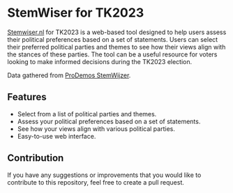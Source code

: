 # StemWiser for TK2023

[Stemwiser.nl](stemwiser.nl) for TK2023 is a web-based tool designed to help users assess their political preferences based on a set of statements. Users can select their preferred political parties and themes to see how their views align with the stances of these parties. The tool can be a useful resource for voters looking to make informed decisions during the TK2023 election.

Data gathered from [ProDemos StemWijzer](https://tweedekamer2023.stemwijzer.nl/#/stelling/). 

## Features

- Select from a list of political parties and themes.
- Assess your political preferences based on a set of statements.
- See how your views align with various political parties.
- Easy-to-use web interface.

## Contribution

If you have any suggestions or improvements that you would like to contribute to this repository, feel free to create a pull request.

